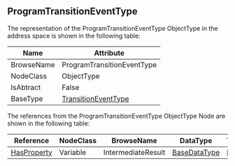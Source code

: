 <!-- objecttype -->
## ProgramTransitionEventType
The representation of the ProgramTransitionEventType ObjectType in the address space is shown in the following table:  

|Name|Attribute|
|---|---|
|BrowseName|ProgramTransitionEventType|
|NodeClass|ObjectType|
|IsAbtract|False|
|BaseType|[TransitionEventType](../../../Part5/ObjectTypes/TransitionEventType/readme.md)|

The references from the ProgramTransitionEventType ObjectType Node are shown in the following table:  

|Reference|NodeClass|BrowseName|DataType|TypeDefinition|ModellingRule|
|---|---|---|---|---|---|
|[HasProperty](../../../Part3/ReferenceTypes/HasProperty/readme.md)|Variable|IntermediateResult|[BaseDataType](../../../Part3/DataTypes/BaseDataType/readme.md)|[PropertyType](../../Part5/VariableTypes/PropertyType/readme.md)|[Mandatory](../../Objects/Mandatory/readme.md)|

